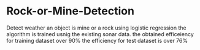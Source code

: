 # Rock-or-Mine-Detection
Detect weather an object is mine or a rock using logistic regression 
the algorithm is trained usnig the existing sonar data.
the obtained efficeiency for training dataset over 90%
the efficiency for test dataset is over 76%
